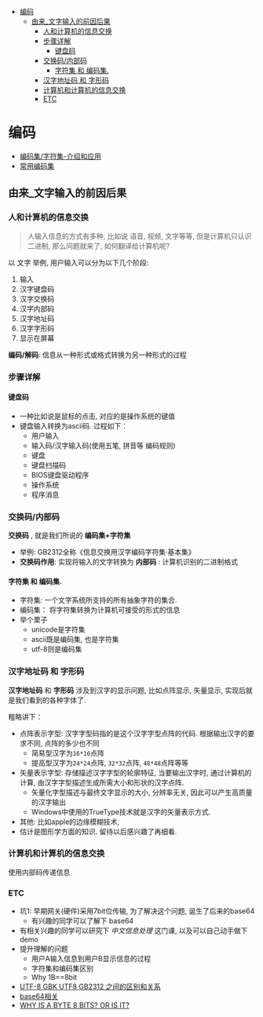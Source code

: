 <!-- TOC -->

- [编码](#编码)
    - [由来_文字输入的前因后果](#由来_文字输入的前因后果)
        - [人和计算机的信息交换](#人和计算机的信息交换)
        - [步骤详解](#步骤详解)
            - [键盘码](#键盘码)
        - [交换码/内部码](#交换码内部码)
            - [字符集 和 编码集.](#字符集-和-编码集)
        - [汉字地址码 和 字形码](#汉字地址码-和-字形码)
        - [计算机和计算机的信息交换](#计算机和计算机的信息交换)
        - [ETC](#etc)

<!-- /TOC -->

# 编码

- [编码集/字符集-介绍和应用](encode_1.md)
- [常用编码集](encode_2.md)

## 由来_文字输入的前因后果
### 人和计算机的信息交换
> 人输入信息的方式有多种, 比如说 语音, 视频, 文字等等, 但是计算机只认识二进制, 那么问题就来了, 如何翻译给计算机呢?

以 文字 举例, 用户输入可以分为以下几个阶段:
1. 输入
2. 汉字键盘码
3. 汉字交换码
4. 汉字内部码
5. 汉字地址码
6. 汉字字形码
7. 显示在屏幕

**编码/解码**: 信息从一种形式或格式转换为另一种形式的过程

### 步骤详解
#### 键盘码
- 一种比如说是鼠标的点击, 对应的是操作系统的键值
- 键盘输入转换为ascii码. 过程如下：
    - 用户输入
    - 输入码/汉字输入码(使用五笔, 拼音等 编码规则)
    - 键盘
    - 键盘扫描码
    - BIOS键盘驱动程序
    - 操作系统
    - 程序消息

### 交换码/内部码
**交换码** , 就是我们所说的 **编码集+字符集**
- 举例: GB2312全称《信息交换用汉字编码字符集·基本集》
- **交换码作用**: 实现将输入的文字转换为 **内部码** : 计算机识别的二进制格式

#### 字符集 和 编码集. 
- 字符集: 一个文字系统所支持的所有抽象字符的集合. 
- 编码集： 将字符集转换为计算机可接受的形式的信息
- 举个栗子
    - unicode是字符集
    - ascii既是编码集, 也是字符集
    - utf-8则是编码集

### 汉字地址码 和 字形码
**汉字地址码** 和 **字形码** 涉及到汉字的显示问题, 比如点阵显示, 矢量显示, 实现后就是我们看到的各种字体了. 

粗略讲下：
- 点阵表示字型: 汉字字型码指的是这个汉字字型点阵的代码. 根据输出汉字的要求不同, 点阵的多少也不同
    - 简易型汉字为`16*16`点阵
    - 提高型汉字为`24*24`点阵, `32*32`点阵, `48*48`点阵等等
- 矢量表示字型: 存储描述汉字字型的轮廓特征, 当要输出汉字时, 通过计算机的计算, 由汉字字型描述生成所需大小和形状的汉字点阵. 
    - 矢量化字型描述与最终文字显示的大小, 分辨率无关, 因此可以产生高质量的汉字输出
    - Windows中使用的TrueType技术就是汉字的矢量表示方式. 
- 其他: 比如apple的边缘模糊技术, 
- 估计是图形学方面的知识. 留待以后感兴趣了再细看. 

### 计算机和计算机的信息交换
使用内部码传递信息

### ETC
- 坑1: 早期网关(硬件)采用7bit位传输, 为了解决这个问题, 诞生了后来的base64
    - 有兴趣的同学可以了解下 base64
- 有相关兴趣的同学可以研究下 *中文信息处理* 这门课, 以及可以自己动手做下demo
- 提升理解的问题
    - 用户A输入信息到用户B显示信息的过程
    - 字符集和编码集区别
    - Why 1B==8bit
- [UTF-8 GBK UTF8 GB2312 之间的区别和关系](http://kb.cnblogs.com/page/82642/)
- [base64相关](base64.md)
- [WHY IS A BYTE 8 BITS? OR IS IT?](http://www.bobbemer.com/BYTE.HTM)